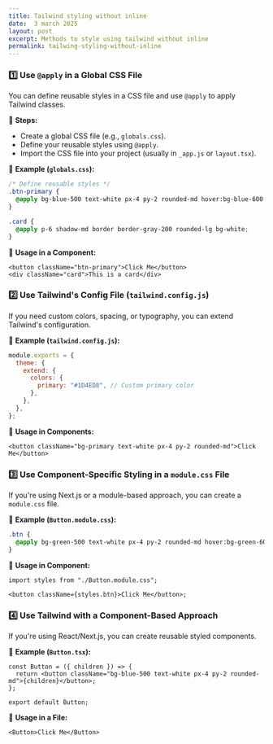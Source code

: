 ```yaml
---
title: Tailwind styling without inline
date:  3 march 2025
layout: post
excerpt: Methods to style using tailwind without inline
permalink: tailwing-styling-without-inline
---
```




### **1️⃣ Use `@apply` in a Global CSS File**  
You can define reusable styles in a CSS file and use `@apply` to apply Tailwind classes.  

🔹 **Steps:**  
- Create a global CSS file (e.g., `globals.css`).  
- Define your reusable styles using `@apply`.  
- Import the CSS file into your project (usually in `_app.js` or `layout.tsx`).  

📌 **Example (`globals.css`):**  
```css
/* Define reusable styles */
.btn-primary {
  @apply bg-blue-500 text-white px-4 py-2 rounded-md hover:bg-blue-600 transition;
}

.card {
  @apply p-6 shadow-md border border-gray-200 rounded-lg bg-white;
}
```

📌 **Usage in a Component:**  
```tsx
<button className="btn-primary">Click Me</button>
<div className="card">This is a card</div>
```



### **2️⃣ Use Tailwind's Config File (`tailwind.config.js`)**  
If you need custom colors, spacing, or typography, you can extend Tailwind's configuration.

📌 **Example (`tailwind.config.js`):**  
```js
module.exports = {
  theme: {
    extend: {
      colors: {
        primary: "#1D4ED8", // Custom primary color
      },
    },
  },
};
```

📌 **Usage in Components:**  
```tsx
<button className="bg-primary text-white px-4 py-2 rounded-md">Click Me</button>
```



### **3️⃣ Use Component-Specific Styling in a `module.css` File**  
If you're using Next.js or a module-based approach, you can create a `module.css` file.

📌 **Example (`Button.module.css`):**  
```css
.btn {
  @apply bg-green-500 text-white px-4 py-2 rounded-md hover:bg-green-600;
}
```

📌 **Usage in Component:**  
```tsx
import styles from "./Button.module.css";

<button className={styles.btn}>Click Me</button>;
```



### **4️⃣ Use Tailwind with a Component-Based Approach**  
If you're using React/Next.js, you can create reusable styled components.

📌 **Example (`Button.tsx`):**  
```tsx
const Button = ({ children }) => {
  return <button className="bg-blue-500 text-white px-4 py-2 rounded-md">{children}</button>;
};

export default Button;
```

📌 **Usage in a File:**  
```tsx
<Button>Click Me</Button>
```

